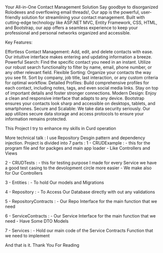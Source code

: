 Your All-in-One Contact Management Solution
Say goodbye to disorganized Rolodexes and overflowing email threads!, Our app is the powerful, user-friendly solution for streamlining your contact management. Built with cutting-edge technology like ASP.NET MVC, Entity Framework, CSS, HTML, and Bootstrap, our app offers a seamless experience to keep your professional and personal networks organized and accessible.

Key Features:

Effortless Contact Management: Add, edit, and delete contacts with ease. Our intuitive interface makes entering and updating information a breeze.
Powerful Search: Find the specific contact you need in an instant. Utilize our robust search functionality to filter by name, email, phone number, or any other relevant field.
Flexible Sorting: Organize your contacts the way you see fit. Sort by company, job title, last interaction, or any custom criteria for optimal workflow.
Detailed Profiles: Build comprehensive profiles for each contact, including notes, tags, and even social media links. Stay on top of important details and foster stronger connections.
Modern Design: Enjoy a clean and responsive interface that adapts to any device. Bootstrap ensures your contacts look sharp and accessible on desktops, tablets, and smartphones.
Secure and Scalable: We take data security seriously. Our app utilizes secure data storage and access protocols to ensure your information remains protected.


This Project I try to enhance my skills in Curd operation

More technical talk :
I use Repository Desgin pattern and dependency injection.
Project is divided into 7 parts :
1 - CRUDExample :
       - this for the program file and for packges and main app loader
       - Like Controllers and Views
       
2 - CRUDTests :
       - this for testing purpose I made for every Service we have a good test casing to the devolopment circle more easier 
       - We make also for Our Controllers
       
3 - Entities : 
       - To hold Our models and Migrations
  
4 - Repository : 
       - To Access Our Database directly with out any validations
       
5 - RepositoryContracts : 
       - Our Repo Interface for the main function that we need
       
6 - ServiceContracts : 
       - Our Service Interface for the main function that we need
       - Have Some DTO Models
       
7 - Services :
       - Hold our main code of the Service Contracts Function that we need to implement

And that is it.
Thank You For Reading 
